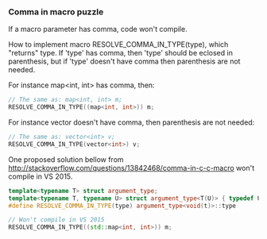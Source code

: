 ### Comma in macro puzzle

If a macro parameter has comma, code won't compile.

How to implement macro RESOLVE_COMMA_IN_TYPE(type), which "returns" type.
If 'type' has comma, then 'type' should be eclosed in parenthesis, but if 'type' doesn't have comma then parenthesis are not needed.

For instance map<int, int> has comma, then:
```C++
// The same as: map<int, int> m;
RESOLVE_COMMA_IN_TYPE((map<int, int>)) m;
```

For instance vector<int> doesn't have comma, then parenthesis are not needed:
```C++
// The same as: vector<int> v;
RESOLVE_COMMA_IN_TYPE(vector<int>) v; 
```

One proposed solution bellow from http://stackoverflow.com/questions/13842468/comma-in-c-c-macro won't compile in VS 2015.

```C++
template<typename T> struct argument_type;
template<typename T, typename U> struct argument_type<T(U)> { typedef U type; };
#define RESOLVE_COMMA_IN_TYPE(type) argument_type<void(t)>::type

// Won't compile in VS 2015
RESOLVE_COMMA_IN_TYPE((std::map<int, int>)) m;
```


